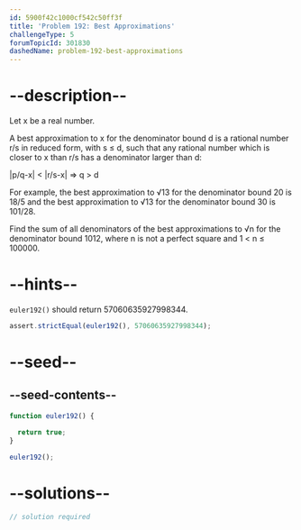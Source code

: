 ```yaml
---
id: 5900f42c1000cf542c50ff3f
title: 'Problem 192: Best Approximations'
challengeType: 5
forumTopicId: 301830
dashedName: problem-192-best-approximations
---
```


# --description--

Let x be a real number.

A best approximation to x for the denominator bound d is a rational number r/s in reduced form, with s ≤ d, such that any rational number which is closer to x than r/s has a denominator larger than d:

|p/q-x| &lt; |r/s-x| ⇒ q > d

For example, the best approximation to √13 for the denominator bound 20 is 18/5 and the best approximation to √13 for the denominator bound 30 is 101/28.

Find the sum of all denominators of the best approximations to √n for the denominator bound 1012, where n is not a perfect square and 1 &lt; n ≤ 100000.

# --hints--

`euler192()` should return 57060635927998344.

```js
assert.strictEqual(euler192(), 57060635927998344);
```

# --seed--

## --seed-contents--

```js
function euler192() {

  return true;
}

euler192();
```

# --solutions--

```js
// solution required
```
